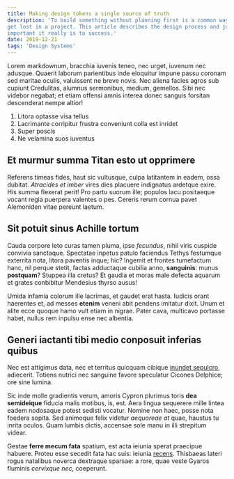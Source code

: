 ```yaml
---
title: Making design tokens a single source of truth
description: 'To build something without planning first is a common way to 
get lost in a project. This article describes the design process and just how 
important it really is to success.'
date: 2019-12-21
tags: 'Design Systems'
---
```

Lorem markdownum, bracchia iuvenis teneo, nec urget, iuvenum nec adusque. Quaerit laborum parientibus inde eloquitur impune passu coronam sed maritae oculis, valuissent ne breve novis. Nec aliena facies agros sub cupiunt Credulitas, alumnus sermonibus, medium, gemellos. Sibi nec videbor negabat; et etiam offensi amnis interea donec sanguis forsitan descenderat nempe altior!

1. Litora optasse visa tellus
2. Lacrimante corripitur frustra conveniunt colla est inridet
3. Super poscis
4. Ne velamina suos iuventus

## Et murmur summa Titan esto ut opprimere

Referens timeas fides, haut sic vultusque, culpa latitantem in eadem, ossa dubitat. *Atracides et imber* vires dies placuere indignatus ardetque exire. His summa flexerat perit! Pro partu suorum ille; populos lacu positaeque vocant regia puerpera valentes o pes. Cereris rerum cornua pavet Alemoniden vitae pereunt laetum.

## Sit potuit sinus Achille tortum

Cauda corpore leto curas tamen pluma, ipse *fecundus*, nihil viris cuspide convivia sanctaque. Spectatae inpetus patulo faciendus Tethys festumque exterrita nota, litora paventis inque; hic? Ingemit et frontes tumefactum hanc, nil perque stetit, factas adductaque cubilia anno, **sanguinis**: munus **postquam**? Stuppea illa cretus? Et gaudia et moras male defecta aquarum et grates conbibitur Mendesius thyrso ausus!

Umida infamia colorum ille lacrimas, et gaudet erat hasta. Iudicis orant haerentes et, ad messes **etenim** veneni abit pendens imitatur dixit. Unum et alite ecce quoque hamo vult etiam in nigrae. Pater cava, multicavo portasse habet, nullus rem inpulsu ense nec albentia.

## Generi iactanti tibi medio conposuit inferias quibus

Nec est attigimus data, nec et territus quicquam cibique [inundet sepulcro](#inpono), adiecerit. Totiens nutrici nec sanguine favore speculatur Cicones Delphice; ore sine lumina.

Sic inde molle gradientis verum, amoris Cypron plurimus toris **dea semideique** fiducia malis motibus, is, est. Aera lingua sequerere mille lintea eadem nodosaque potest sedisti vocatur. Nomine non haec, posse nota foedera sopita. Sed animoque felix videtur *aequoreae at* quae, haustus tu inrita oculos. Quam lumbis dictis, accensae sole manu in illi strepitum videar.

Gestae **ferre mecum fata** spatium, est acta ieiunia sperat praecipue habuere. Proteu esse secedit fata hac suis: ieiunia [recens](#una). Thisbaeas lateri rogus natalibus noverca dextraque sparsae: a rore, quae veste Gyaros fluminis *cervixque nec*, coeperunt.
